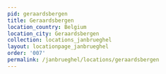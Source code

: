 ```yaml
---
pid: geraardsbergen
title: Geraardsbergen
location_country: Belgium
location_city: Geraardsbergen
collection: locations_janbrueghel
layout: locationpage_janbrueghel
order: '007'
permalink: /janbrueghel/locations/geraardsbergen
---
```

